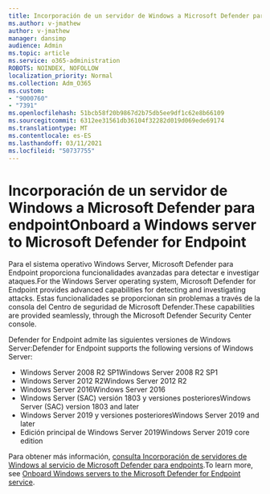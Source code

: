 ```yaml
---
title: Incorporación de un servidor de Windows a Microsoft Defender para endpoint
ms.author: v-jmathew
author: v-jmathew
manager: dansimp
audience: Admin
ms.topic: article
ms.service: o365-administration
ROBOTS: NOINDEX, NOFOLLOW
localization_priority: Normal
ms.collection: Adm_O365
ms.custom:
- "9000760"
- "7391"
ms.openlocfilehash: 51bcb58f20b9867d2b75db5ee9df1c62e8b66109
ms.sourcegitcommit: 6312ee31561db36104f32282d019d069ede69174
ms.translationtype: MT
ms.contentlocale: es-ES
ms.lasthandoff: 03/11/2021
ms.locfileid: "50737755"
---
```

# <a name="onboard-a-windows-server-to-microsoft-defender-for-endpoint"></a><span data-ttu-id="b27e8-102">Incorporación de un servidor de Windows a Microsoft Defender para endpoint</span><span class="sxs-lookup"><span data-stu-id="b27e8-102">Onboard a Windows server to Microsoft Defender for Endpoint</span></span>

<span data-ttu-id="b27e8-103">Para el sistema operativo Windows Server, Microsoft Defender para Endpoint proporciona funcionalidades avanzadas para detectar e investigar ataques.</span><span class="sxs-lookup"><span data-stu-id="b27e8-103">For the Windows Server operating system, Microsoft Defender for Endpoint provides advanced capabilities for detecting and investigating attacks.</span></span> <span data-ttu-id="b27e8-104">Estas funcionalidades se proporcionan sin problemas a través de la consola del Centro de seguridad de Microsoft Defender.</span><span class="sxs-lookup"><span data-stu-id="b27e8-104">These capabilities are provided seamlessly, through the Microsoft Defender Security Center console.</span></span>

<span data-ttu-id="b27e8-105">Defender for Endpoint admite las siguientes versiones de Windows Server:</span><span class="sxs-lookup"><span data-stu-id="b27e8-105">Defender for Endpoint supports the following versions of Windows Server:</span></span>

- <span data-ttu-id="b27e8-106">Windows Server 2008 R2 SP1</span><span class="sxs-lookup"><span data-stu-id="b27e8-106">Windows Server 2008 R2 SP1</span></span>
- <span data-ttu-id="b27e8-107">Windows Server 2012 R2</span><span class="sxs-lookup"><span data-stu-id="b27e8-107">Windows Server 2012 R2</span></span>
- <span data-ttu-id="b27e8-108">Windows Server 2016</span><span class="sxs-lookup"><span data-stu-id="b27e8-108">Windows Server 2016</span></span>
- <span data-ttu-id="b27e8-109">Windows Server (SAC) versión 1803 y versiones posteriores</span><span class="sxs-lookup"><span data-stu-id="b27e8-109">Windows Server (SAC) version 1803 and later</span></span>
- <span data-ttu-id="b27e8-110">Windows Server 2019 y versiones posteriores</span><span class="sxs-lookup"><span data-stu-id="b27e8-110">Windows Server 2019 and later</span></span>
- <span data-ttu-id="b27e8-111">Edición principal de Windows Server 2019</span><span class="sxs-lookup"><span data-stu-id="b27e8-111">Windows Server 2019 core edition</span></span>

<span data-ttu-id="b27e8-112">Para obtener más información, [consulta Incorporación de servidores de Windows al servicio de Microsoft Defender para endpoints](https://go.microsoft.com/fwlink/?linkid=2143627).</span><span class="sxs-lookup"><span data-stu-id="b27e8-112">To learn more, see [Onboard Windows servers to the Microsoft Defender for Endpoint service](https://go.microsoft.com/fwlink/?linkid=2143627).</span></span>

